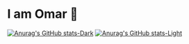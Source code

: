 # I am Omar 👋


[![Anurag's GitHub stats-Dark](https://github-readme-stats.vercel.app/api?username=omarwarsame&show_icons=true&theme=dark#gh-dark-mode-only)](https://github.com/anuraghazra/github-readme-stats#gh-dark-mode-only)
[![Anurag's GitHub stats-Light](https://github-readme-stats.vercel.app/api?username=omarwarsame&show_icons=true&theme=default#gh-light-mode-only)](https://github.com/anuraghazra/github-readme-stats#gh-light-mode-only)

